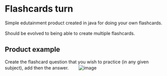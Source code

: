 # Flashcards turn
Simple edutainment product created in java for doing your own flashcards. 

Should be evolved to being able to create multiple flashcards.
ㅤ⠀
ㅤ⠀
## Product example
Create the flashcard question that you wish to practice (in any given subject), add then the answer.
ㅤ⠀
![image](https://user-images.githubusercontent.com/93657779/186868767-918b0744-2f9a-476f-a32a-d07dbd49b51d.png)
